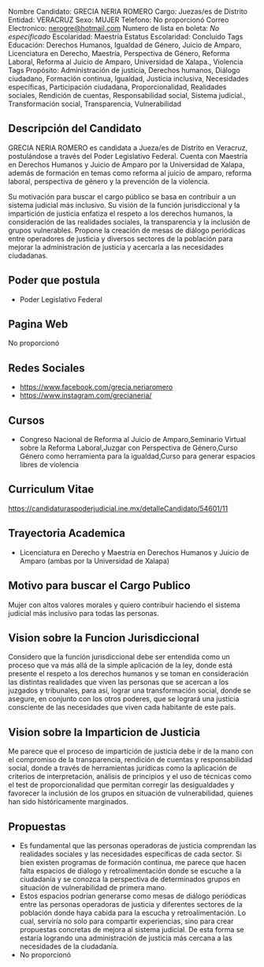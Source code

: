 Nombre Candidato: GRECIA NERIA ROMERO
Cargo: Juezas/es de Distrito
Entidad: VERACRUZ
Sexo: MUJER
Telefono: No proporcionó
Correo Electronico: nerogre@hotmail.com
Numero de lista en boleta: *No especificado*
Escolaridad: Maestría
Estatus Escolaridad: Concluido
Tags Educación: Derechos Humanos, Igualdad de Género, Juicio de Amparo, Licenciatura en Derecho, Maestría, Perspectiva de Género, Reforma Laboral, Reforma al Juicio de Amparo, Universidad de Xalapa., Violencia
Tags Propósito: Administración de justicia, Derechos humanos, Diálogo ciudadano, Formación continua, Igualdad, Justicia inclusiva, Necesidades específicas, Participación ciudadana, Proporcionalidad, Realidades sociales, Rendición de cuentas, Responsabilidad social, Sistema judicial., Transformación social, Transparencia, Vulnerabilidad


## Descripción del Candidato 

GRECIA NERIA ROMERO es candidata a Jueza/es de Distrito en Veracruz, postulándose a través del Poder Legislativo Federal. Cuenta con Maestría en Derechos Humanos y Juicio de Amparo por la Universidad de Xalapa, además de formación en temas como reforma al juicio de amparo, reforma laboral, perspectiva de género y la prevención de la violencia.

Su motivación para buscar el cargo público se basa en contribuir a un sistema judicial más inclusivo. Su visión de la función jurisdiccional y la impartición de justicia enfatiza el respeto a los derechos humanos, la consideración de las realidades sociales, la transparencia y la inclusión de grupos vulnerables.  Propone la creación de mesas de diálogo periódicas entre operadores de justicia y diversos sectores de la población para mejorar la administración de justicia y acercarla a las necesidades ciudadanas.


## Poder que postula

- Poder Legislativo Federal


## Pagina Web

No proporcionó


## Redes Sociales

- https://www.facebook.com/grecia.neriaromero
- https://www.instagram.com/grecianeria/


## Cursos

- Congreso Nacional de Reforma al Juicio de Amparo,Seminario Virtual sobre la Reforma Laboral,Juzgar con Perspectiva de Género,Curso Género como herramienta para la igualdad,Curso para generar espacios libres de violencia


## Curriculum Vitae

https://candidaturaspoderjudicial.ine.mx/detalleCandidato/54601/11


## Trayectoria Academica

- Licenciatura en Derecho y Maestría en Derechos Humanos y Juicio de Amparo (ambas por la Universidad de Xalapa)


## Motivo para buscar el Cargo Publico

Mujer con altos valores morales y quiero contribuir haciendo el sistema judicial más inclusivo para todas las personas.


## Vision sobre la Funcion Jurisdiccional

Considero que la función jurisdiccional debe ser entendida como un proceso que va más allá de la simple aplicación de la ley, donde está presente el respeto a los derechos humanos y se toman en consideración las distintas realidades que viven las personas que se acercan a los juzgados y tribunales, para así, lograr una transformación social, donde se asegure, en conjunto con los otros poderes, que se logrará una justicia consciente de las necesidades que viven cada habitante de este país.


## Vision sobre la Imparticion de Justicia

Me parece que el proceso de impartición de justicia debe ir de la mano con el compromiso de la transparencia, rendición de cuentas y responsabilidad social, donde a través de herramientas jurídicas como la aplicación de criterios de interpretación, análisis de principios y el uso de técnicas como el test de proporcionalidad que permitan corregir las desigualdades y favorecer la inclusión de los grupos en situación de vulnerabilidad, quienes han sido históricamente marginados.


## Propuestas

- Es fundamental que las personas operadoras de justicia comprendan las realidades sociales y las necesidades específicas de cada sector. Si bien existen programas de formación continua, me parece que hacen falta espacios de diálogo y retroalimentación donde se escuche a la ciudadanía y se conozca la perspectiva de determinados grupos en situación de vulnerabilidad de primera mano.
- Estos espacios podrían generarse como mesas de diálogo periódicas entre las personas operadoras de justicia y diferentes sectores de la población donde haya cabida para la escucha y retroalimentación. Lo cual, serviría no solo para compartir experiencias, sino para crear propuestas concretas de mejora al sistema judicial. De esta forma se estaría logrando una administración de justicia más cercana a las necesidades de la ciudadanía.
- No proporcionó

